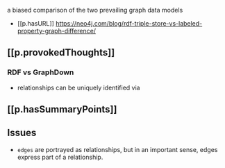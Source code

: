 


a biased comparison of the two prevailing graph data models

- [[p.hasURL]] https://neo4j.com/blog/rdf-triple-store-vs-labeled-property-graph-difference/

## [[p.provokedThoughts]]

### RDF vs GraphDown

- relationships can be uniquely identified via
## [[p.hasSummaryPoints]]
## Issues

- `edges` are portrayed as relationships, but in an important sense, edges express part of a relationship.  
